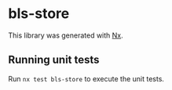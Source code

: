 # bls-store

This library was generated with [Nx](https://nx.dev).

## Running unit tests

Run `nx test bls-store` to execute the unit tests.
